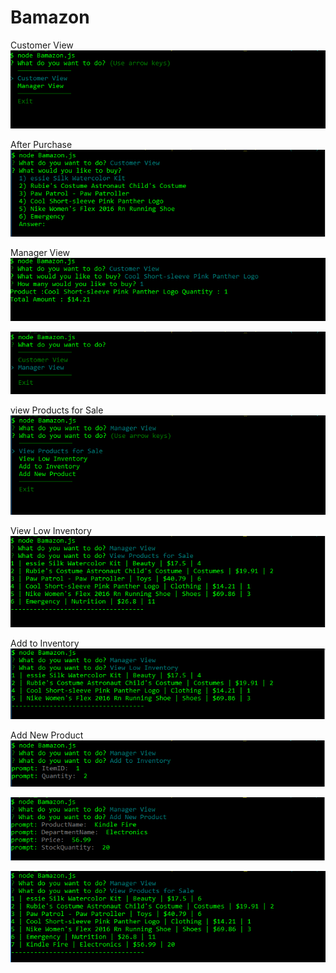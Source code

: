 # Bamazon
Customer View
![GitHub Logo](images/snap_1.PNG)

After Purchase
![GitHub Logo](images/snap_2.PNG)

Manager View
![GitHub Logo](images/snap_3.PNG)

![GitHub Logo](images/snap_4.PNG)

view Products for Sale
![GitHub Logo](images/snap_5.PNG)

View Low Inventory
![GitHub Logo](images/snap_6.PNG)

Add to Inventory
![GitHub Logo](images/snap_7.PNG)

Add New Product
![GitHub Logo](images/snap_8.PNG)

![GitHub Logo](images/snap_9.PNG)

![GitHub Logo](images/snap_10.PNG)

